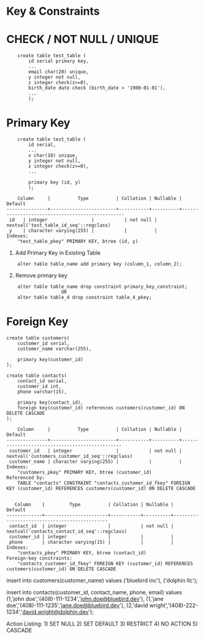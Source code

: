 # Key & Constraints


# CHECK / NOT NULL / UNIQUE
```
    create table test_table (
        id serial primary key,
        ...
        email char(20) unique,
        y integer not null,
        z integer check(z>=0),
        birth_date date check (birth_date > '1900-01-01'),
        ...
        );
```


# Primary Key
```
    create table test_table (
        id serial,
        ...
        x char(10) unique,
        y integer not null,
        z integer check(z>=0),
        ...

        primary key (id, y)
        );
```

```
    Column     |          Type          | Collation | Nullable |                     Default                     
---------------+------------------------+-----------+----------+-------------------------------------------------
 id   | integer                |           | not null | nextval('test_table_id_seq'::regclass)
 y    | character varying(255) |           |          | 
Indexes:
    "test_table_pkey" PRIMARY KEY, btree (id, y)
```


1. Add Primary Key in Existing Table
```
    alter table table_name add primary key (column_1, column_2);
```

2. Remove primary key
```
    alter table table_name drop constraint primary_key_constraint;
                    OR
    alter table table_4 drop constraint table_4_pkey;
```


# Foreign Key
```
create table customers(
    customer_id serial,
    customer_name varchar(255),

    primary key(customer_id)
);

create table contacts(
    contact_id serial,
    customer_id int,
    phone varchar(15),

    primary key(contact_id),
    foreign key(customer_id) references customers(customer_id) ON DELETE CASCADE
);
```

```
    Column     |          Type          | Collation | Nullable |                    Default                     
---------------+------------------------+-----------+----------+------------------------------------------------
 customer_id   | integer                |           | not null | nextval('customers_customer_id_seq'::regclass)
 customer_name | character varying(255) |           |          | 
Indexes:
    "customers_pkey" PRIMARY KEY, btree (customer_id)
Referenced by:
    TABLE "contacts" CONSTRAINT "contacts_customer_id_fkey" FOREIGN KEY (customer_id) REFERENCES customers(customer_id) ON DELETE CASCADE


   Column    |         Type          | Collation | Nullable |                   Default                    
-------------+-----------------------+-----------+----------+----------------------------------------------
 contact_id  | integer               |           | not null | nextval('contacts_contact_id_seq'::regclass)
 customer_id | integer               |           |          | 
 phone       | character varying(15) |           |          | 
Indexes:
    "contacts_pkey" PRIMARY KEY, btree (contact_id)
Foreign-key constraints:
    "contacts_customer_id_fkey" FOREIGN KEY (customer_id) REFERENCES customers(customer_id) ON DELETE CASCADE
```


insert into customers(customer_name) values
('bluebird inc'), 
('dolphin llc');

insert into contacts(customer_id, contact_name, phone, email) values
(1,'john doe','(408)-111-1234','john.doe@bluebird.dev'),
(1,'jane doe','(408)-111-1235','jane.doe@bluebird.dev'),
(2,'david wright','(408)-222-1234','david.wright@dolphin.dev');


Action Listing:
    1) SET NULL
    2) SET DEFAULT
    3) RESTRICT
    4) NO ACTION
    5) CASCADE

